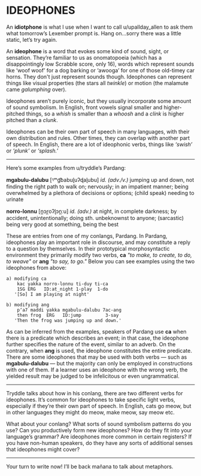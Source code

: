 # IDEOPHONES

An **idiotphone** is what I use when I want to call u/upallday_allen to ask them what tomorrow’s Lexember prompt is. Hang on…sorry there was a little static, let’s try again.

An **ideophone** is a word that evokes some kind of sound, sight, or sensation. They’re familiar to us as onomatopoeia (which has a disappointingly low Scrabble score, only 16), words which represent sounds like ‘woof woof’ for a dog barking or ‘awooga’ for one of those old-timey car horns. They don't just represent sounds though. Ideophones can represent things like visual properties (the stars all _twinkle_) or motion (the malamute came _galumphing_ over).

Ideophones aren’t purely iconic, but they usually incorporate some amount of sound symbolism. In English, front vowels signal smaller and higher-pitched things, so a _whish_ is smaller than a _whoosh_ and a _clink_ is higher pitched than a _clunk_.

Ideophones can be their own part of speech in many languages, with their own distribution and rules. Other times, they can overlap with another part of speech. In English, there are a lot of ideophonic verbs, things like _‘swish’_ or _‘plunk’_ or _‘splash.’_

-----

Here’s some examples from u/tryddle’s Pardang:

**mgabulu-dalubu** \[ᵑᵐɡ͡babuɭuʔɖaɭubu\] _id. (adv./v.)_ jumping up and down, not finding the right path to walk on; nervously; in an impatient manner; being overwhelmed by a plethora of decisions or options; (child speak) needing to urinate

**norro-lonnu** \[n̪ɔr̪oʔɭɔn̪ːu\] _id. (adv.)_ at night, in complete darkness; by accident, unintentionally; doing sth. unbeknownst to anyone; (sarcastic) being very good at something, being the best

These are entries from one of my conlangs, Pardang. In Pardang, ideophones play an important role in discourse, and may constitute a reply to a question by themselves. In their prototypical morphosyntactic environment they primarily modify two verbs, **ca** _"to make, to create, to do, to weave"_ or **ang** _"to say, to go."_ Below you can see examples using the two ideophones from above:

```
a) modifying ca
    kac yakka norro-lonnu ti-duy ti-ca
    1SG ERG   ID:at_night 1-play  1-do
   '[So] I am playing at night'

b) modifying ang
    pʼa7 maddi yakka mgabulu-dalubu 7ac-ang
    then frog  ERG   ID:jump         3-say
   'Then the frog was jumping up and down.'
```

As can be inferred from the examples, speakers of Pardang use **ca** when there is a predicate which describes an event; in that case, the ideophone further specifies the nature of the event, similar to an adverb. On the contrary, when **ang** is used, the ideophone constitutes the entire predicate. There are some ideophones that may be used with both verbs — such as **mgabulu-dalubu** — but the majority can only be employed in constructions with one of them. If a learner uses an ideophone with the wrong verb, the yielded result may be judged to be infelicitous or even ungrammatical.

-----

Tryddle talks about how in his conlang, there are two different verbs for ideophones. It’s common for ideophones to take specific light verbs, especially if they’re their own part of speech. In English, cats go meow, but in other languages they might do meow, make meow, say meow etc.

What about your conlang? What sorts of sound symbolism patterns do you use? Can you productively form new ideophones? How do they fit into your language’s grammar? Are ideophones more common in certain registers? If you have non-human speakers, do they have any sorts of additional senses that ideophones might cover?

-----

Your turn to write now! I’ll be back mañana to talk about metaphors.
